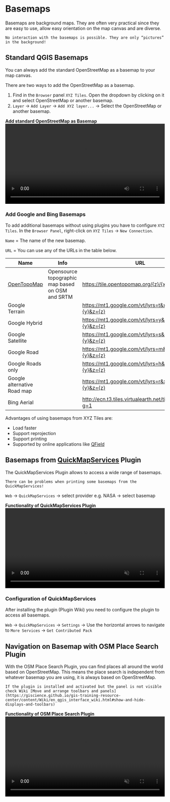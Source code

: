 # Basemaps

Basemaps are background maps. They are often very practical since they are easy to use, allow easy orientation on the map canvas and are diverse.

```{Note}
No interaction with the basemaps is possible. They are only “pictures” in the background!
```

## Standard QGIS Basemaps

You can always add the standard OpenStreetMap as a basemap to your map canvas. 

There are two ways to add the OpenStreetMap as a basemap.

1. Find in the `Browser` panel `XYZ Tiles`. Open the dropdown by clicking on it and select OpenStreetMap or another basemap.
2. `Layer` -> `Add Layer` -> `Add XYZ layer...` -> Select the OpenStreetMap or another basemap.

__Add standard OpenStreetMap as Basemap__
<video width="100%" controls src="https://github.com/GIScience/gis-training-resource-center/raw/main/fig/Add_basemap_OSM.mp4"></video>

### Add Google and Bing Basemaps

To add additional basemaps without using plugins you have to configure `XYZ Tiles`. 
In the `Browser Panel`, right-click on `XYZ Tiles` -> `New Connection`.

`Name` = The name of the new basemap.

`URL` = You can use any of the URLs in the table below.

Name| Info | URL |
| ----- | --- | --- |
|[OpenTopoMap](https://wiki.openstreetmap.org/wiki/OpenTopoMap)|Opensource topographic map based on OSM and SRTM|https://tile.opentopomap.org/{z}/{x}/{y}.png|
|Google Terrain||https://mt1.google.com/vt/lyrs=t&x={x}&y={y}&z={z}|
|Google Hybrid||https://mt1.google.com/vt/lyrs=y&x={x}&y={y}&z={z}|
|Google Satellite||https://mt1.google.com/vt/lyrs=s&x={x}&y={y}&z={z}|
|Google Road||https://mt1.google.com/vt/lyrs=m&x={x}&y={y}&z={z}|
|Google Roads only||https://mt1.google.com/vt/lyrs=h&x={x}&y={y}&z={z}|
|Google alternative Road map||https://mt1.google.com/vt/lyrs=r&x={x}&y={y}&z={z}|
|Bing Aerial||http://ecn.t3.tiles.virtualearth.net/tiles/a{q}.jpeg?g=1|

Advantages of using basemaps from XYZ Tiles are:
* Load faster
* Support reprojection
* Support printing
*  Supported by online applications like [QField]( https://qfield.org/)

## Basemaps from [QuickMapServices](https://nextgis.com/blog/quickmapservices/) Plugin

The QuickMapServices Plugin allows to access a wide range of basemaps. 

```{Note}
There can be problems when printing some basemaps from the QuickMapServices!
```
`Web` -> `QuickMapServices` -> select provider e.g. NASA -> select basemap

__Functionality of QuickMapServices Plugin__
<video width="100%" controls muted src="https://github.com/GIScience/gis-training-resource-center/raw/main/fig/add_basemap_quickmapservice.mp4"></video>

### Configuration of QuickMapServices
After installing the plugin (Plugin Wiki) you need to configure the plugin to access all basemaps.

`Web` -> `QuickMapServices` -> `Settings` -> Use the horizontal arrows to navigate to `More Services` -> `Get Contributed Pack`

## Navigation on Basemap with OSM Place Search Plugin

With the OSM Place Search Plugin, you can find places all around the world based on OpenStreetMap. This means the place search is independent from whatever basemap you are using, it is always based on OpenStreetMap.

```{Tip}
If the plugin is installed and activated but the panel is not visible check Wiki [Move and arrange toolbars and panels](https://giscience.github.io/gis-training-resource-center/content/Wiki/en_qgis_interface_wiki.html#show-and-hide-displays-and-toolbars)
```

__Functionality of OSM Place Search Plugin__
<video width="100%" controls muted src="https://github.com/GIScience/gis-training-resource-center/raw/main/fig/OSM_Place_Search.mp4"></video>